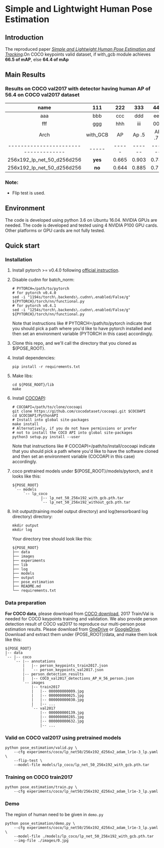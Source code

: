 # Simple and Lightwight Human Pose Estimation

## Introduction
The reproduced paper [*Simple and Lightwight Human Pose Estimation and Tracking*](https://arxiv.org/abs/1911.10346).On COCO keypoints valid dataset, if with_gcb module  achieves **66.5 of mAP**, else **64.4 of mAp** </br>

## Main Results
### Results on COCO val2017 with detector having human AP of 56.4 on COCO val2017 dataset
name | 111 | 222 | 333 | 444
:-: | :-: | :-: | :-: | :-:
aaa | bbb | ccc | ddd | eee| 
fff | ggg| hhh | iii | 000|
| Arch | with_GCB | AP    | Ap .5 | AP .75 | AP (M) | AP (L) | AR    | AR .5 | AR .75 | AR (M) | AR (L) |
| ------------------------------------ | ----- | ----- | ------ | ------ | ------ | ----- | ----- | ------ | ------ | ------ |
| 256x192_lp_net_50_d256d256 |**yes** | 0.665 | 0.903 | 0.746 | 0.644 | 0.697 | 0.700 | 0.911 | 0.771 | 0.672 | 0.743 |
| 256x192_lp_net_50_d256d256 |**no** | 0.644 | 0.885 | 0.715 | 0.619 | 0.685 | 0.679 | 0.898 | 0.742 | 0.647 | 0.725 |
### Note:
- Flip test is used.

## Environment
The code is developed using python 3.6 on Ubuntu 16.04. NVIDIA GPUs are needed. The code is developed and tested using 4 NVIDIA P100 GPU cards. Other platforms or GPU cards are not fully tested.

## Quick start
### Installation
1. Install pytorch >= v0.4.0 following [official instruction](https://pytorch.org/).
2. Disable cudnn for batch_norm:
   ```
   # PYTORCH=/path/to/pytorch
   # for pytorch v0.4.0
   sed -i "1194s/torch\.backends\.cudnn\.enabled/False/g" ${PYTORCH}/torch/nn/functional.py
   # for pytorch v0.4.1
   sed -i "1254s/torch\.backends\.cudnn\.enabled/False/g" ${PYTORCH}/torch/nn/functional.py
   ```
   Note that instructions like # PYTORCH=/path/to/pytorch indicate that you should pick a path where you'd like to have pytorch installed  and then set an environment variable (PYTORCH in this case) accordingly.
1. Clone this repo, and we'll call the directory that you cloned as ${POSE_ROOT}.
2. Install dependencies:
   ```
   pip install -r requirements.txt
   ```
3. Make libs:
   ```
   cd ${POSE_ROOT}/lib
   make
   ```
3. Install [COCOAPI](https://github.com/cocodataset/cocoapi):
   ```
   # COCOAPI=/path/to/clone/cocoapi
   git clone https://github.com/cocodataset/cocoapi.git $COCOAPI
   cd $COCOAPI/PythonAPI
   # Install into global site-packages
   make install
   # Alternatively, if you do not have permissions or prefer
   # not to install the COCO API into global site-packages
   python3 setup.py install --user
   ```
   Note that instructions like # COCOAPI=/path/to/install/cocoapi indicate that you should pick a path where you'd like to have the software cloned and then set an environment variable (COCOAPI in this case) accordingly.
7. coco pretrained models under ${POSE_ROOT}/models/pytorch, and it looks like this:

   ```
   ${POSE_ROOT}
    `-- models
        `-- lp_coco
                |-- lp_net_50_256x192_with_gcb.pth.tar
                `-- lp_net_50_256x192_without_gcb.pth.tar
   ```

4. Init output(training model output directory) and log(tensorboard log directory) directory:

   ```
   mkdir output 
   mkdir log
   ```

   Your directory tree should look like this:

   ```
   ${POSE_ROOT}
   ├── data
   ├── images
   ├── experiments
   ├── lib
   ├── log
   ├── models
   ├── output
   ├── pose_estimation
   ├── README.md
   └── requirements.txt
   ```
   
### Data preparation
**For COCO data**, please download from [COCO download](http://cocodataset.org/#download), 2017 Train/Val is needed for COCO keypoints training and validation. We also provide person detection result of COCO val2017 to reproduce our multi-person pose estimation results. Please download from [OneDrive](https://1drv.ms/f/s!AhIXJn_J-blWzzDXoz5BeFl8sWM-) or [GoogleDrive](https://drive.google.com/drive/folders/1fRUDNUDxe9fjqcRZ2bnF_TKMlO0nB_dk?usp=sharing).
Download and extract them under {POSE_ROOT}/data, and make them look like this:
```
${POSE_ROOT}
|-- data
`-- |-- coco
    `-- |-- annotations
        |   |-- person_keypoints_train2017.json
        |   `-- person_keypoints_val2017.json
        |-- person_detection_results
        |   |-- COCO_val2017_detections_AP_H_56_person.json
        `-- images
            |-- train2017
            |   |-- 000000000009.jpg
            |   |-- 000000000025.jpg
            |   |-- 000000000030.jpg
            |   |-- ... 
            `-- val2017
                |-- 000000000139.jpg
                |-- 000000000285.jpg
                |-- 000000000632.jpg
                |-- ... 
```
### Valid on COCO val2017 using pretrained models

```
python pose_estimation/valid.py \
    --cfg experiments/coco/lp_net50/256x192_d256x2_adam_lr1e-3_lp.yaml \
    --flip-test \
    --model-file models/lp_coco/lp_net_50_256x192_with_gcb.pth.tar
```

### Training on COCO train2017

```
python pose_estimation/train.py \
    --cfg experiments/coco/lp_net50/256x192_d256x2_adam_lr1e-3_lp.yaml
```
### Demo
The region of human need to be given in ```demo.py```

```
python pose_estimation/demo.py \
    --cfg experiments/coco/lp_net50/256x192_d256x2_adam_lr1e-3_lp.yaml \
    --model-file ./models/lp_coco/lp_net_50_256x192_with_gcb.pth.tar
    --img-file ./images/0.jpg
```
